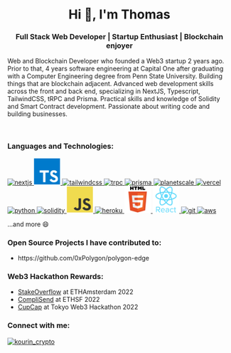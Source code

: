 <h1 align="center">Hi 👋, I'm Thomas</h1>
<h3 align="center">Full Stack Web Developer | Startup Enthusiast | Blockchain enjoyer</h3>

<p>Web and Blockchain Developer who founded a Web3 startup 2 years ago. Prior to that, 4 years software engineering at Capital One after graduating with a Computer Engineering degree from Penn State University. Building things that are blockchain adjacent. Advanced web development skills across the front and back end, specializing in NextJS, Typescript, TailwindCSS, tRPC and Prisma. Practical skills and knowledge of Solidity and Smart Contract development. Passionate about writing code and building businesses.</p>

<br>


<h3 align="left">Languages and Technologies:</h3>
<p align="left"> 
<a href="https://nextjs.org/" target="_blank"> <img src="https://assets.vercel.com/image/upload/v1662130559/nextjs/Icon_light_background.png" alt="nextjs" width="60" height="60"/> </a> <a href="https://www.typescriptlang.org/" target="_blank"> <img src="https://raw.githubusercontent.com/devicons/devicon/master/icons/typescript/typescript-original.svg" alt="typescript" width="60" height="60"/> </a> <a href="https://tailwindcss.com/" target="_blank"> <img src="https://avatars.githubusercontent.com/u/67109815?s=200&v=4" alt="tailwindcss" width="60" height="60"/> </a> <a href="https://trpc.io/" target="_blank"> <img src="https://trpc.io/img/logo.svg" alt="trpc" width="60" height="60"/> </a> <a href="https://www.prisma.io/" target="_blank"> <img src="https://avatars.githubusercontent.com/u/17219288?v=4&s=150" alt="prisma" width="60" height="60"/> </a> <a href="https://planetscale.com/" target="_blank"> <img src="https://avatars.githubusercontent.com/u/35612527?s=200&v=4" alt="planetscale" width="60" height="60"/> </a> <a href="https://vercel.com/tcadle434" target="_blank"> <img src="https://avatars.githubusercontent.com/u/14985020?s=200&v=4" alt="vercel" width="60" height="60"/> </a> <a href="https://www.python.org/" target="_blank"> <img src="https://avatars.githubusercontent.com/u/1525981?s=200&v=4" alt="python" width="60" height="60"/> </a> <a href="https://soliditylang.org/" target="_blank"> <img src="https://soliditylang.org/images/SolBlueGradient.png" alt="solidity" width="60" height="60"/> </a> <a href="https://developer.mozilla.org/en-US/docs/Web/JavaScript" target="_blank"> <img src="https://raw.githubusercontent.com/devicons/devicon/master/icons/javascript/javascript-original.svg" alt="javascript" width="60" height="60"/> </a> <a href="https://heroku.com" target="_blank"> <img src="https://www.vectorlogo.zone/logos/heroku/heroku-icon.svg" alt="heroku" width="60" height="60"/> </a> <a href="https://www.w3.org/html/" target="_blank"> <img src="https://raw.githubusercontent.com/devicons/devicon/master/icons/html5/html5-original-wordmark.svg" alt="html5" width="60" height="60"/> </a> <a href="https://reactjs.org/" target="_blank"> <img src="https://raw.githubusercontent.com/devicons/devicon/master/icons/react/react-original-wordmark.svg" alt="react" width="60" height="60"/> </a> <a href="https://git-scm.com/" target="_blank"> <img src="https://www.vectorlogo.zone/logos/git-scm/git-scm-icon.svg" alt="git" width="60" height="60"/> </a> <a href="https://aws.amazon.com" target="_blank"> <img src="https://avatars.githubusercontent.com/u/2232217?s=200&v=4" alt="aws" width="60" height="60"/> </a>

<p>...and more 😄</p>

<h3 align="left">Open Source Projects I have contributed to:</h3>
<p align="left">
  <ul>
    <li>https://github.com/0xPolygon/polygon-edge</li>
  </ul>
</p>

<h3 align="left">Web3 Hackathon Rewards:</h3>
<p align="left">
  <ul>
    <li>
      <a href="https://ethglobal.com/showcase/stakeoverflow-c1ukj">StakeOverflow</a> at ETHAmsterdam 2022
    </li>
     <li>
      <a href="https://ethglobal.com/showcase/complisend-3j0jx">CompliSend</a> at ETHSF 2022
    </li>
    <li>
      <a href="https://github.com/cupcap-app/cupcap/">CupCap</a> at Tokyo Web3 Hackathon 2022
    </li>
  </ul>
</p>


<h3 align="left">Connect with me:</h3>
<p align="left">
<a href="https://twitter.com/kourin_crypto" target="blank"><img align="center" src="https://cdn.jsdelivr.net/npm/simple-icons@3.0.1/icons/twitter.svg" alt="kourin_crypto" height="30" width="40" /></a>
</p>
